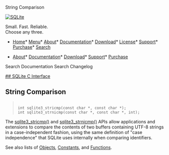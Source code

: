 




String Comparison




[![SQLite](../images/sqlite370_banner.gif)](../index.html)


Small. Fast. Reliable.  
Choose any three.


* [Home](../index.html)* [Menu](javascript:void(0))* [About](../about.html)* [Documentation](../docs.html)* [Download](../download.html)* [License](../copyright.html)* [Support](../support.html)* [Purchase](../prosupport.html)* [Search](javascript:void(0))




* [About](../about.html)* [Documentation](../docs.html)* [Download](../download.html)* [Support](../support.html)* [Purchase](../prosupport.html)






Search Documentation
Search Changelog









[## SQLite C Interface](../c3ref/intro.html)
## String Comparison




> ```
> 
> int sqlite3_stricmp(const char *, const char *);
> int sqlite3_strnicmp(const char *, const char *, int);
> 
> ```



The [sqlite3\_stricmp()](../c3ref/stricmp.html) and [sqlite3\_strnicmp()](../c3ref/stricmp.html) APIs allow applications
and extensions to compare the contents of two buffers containing UTF\-8
strings in a case\-independent fashion, using the same definition of "case
independence" that SQLite uses internally when comparing identifiers.


See also lists of
 [Objects](../c3ref/objlist.html),
 [Constants](../c3ref/constlist.html), and
 [Functions](../c3ref/funclist.html).


